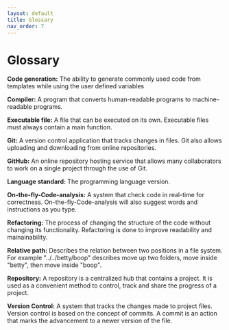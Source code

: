 ```yaml
---
layout: default
title: Glossary
nav_order: 7
---
```


# Glossary

**Code generation:** The ability to generate commonly used code from templates while using the user defined variables

**Compiler:** A program that converts human-readable programs to machine-readable programs.

**Executable file:** A file that can be executed on its own. Executable files must always contain a main function.

**Git:** A version control application that tracks changes in files. Git also allows uploading and downloading from online repositories.

**GitHub:** An online repository hosting service that allows many collaborators to work on a single project through the use of Git.

**Language standard:** The programming language version.

**On-the-fly-Code-analysis:** A system that check code in real-time for correctness. On-the-fly-Code-analysis will also suggest words and instructions as you type.

**Refactoring:** The process of changing the structure of the code without changing its functionality. Refactoring is done to improve readability and mainainability.

**Relative path:** Describes the relation between two positions in a file system. For example "../../betty/boop" describes move up two folders, move inside "betty", then move inside "boop".

**Repository:** A repository is a centralized hub that contains a project. It is used as a convenient method to control, track and share the progress of a project.

**Version Control:** A system that tracks the changes made to project files. Version control is based on the concept of commits. A commit is an action that marks the advancement to a newer version of the file.
